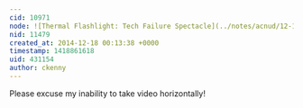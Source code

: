 ```yaml
---
cid: 10971
node: ![Thermal Flashlight: Tech Failure Spectacle](../notes/acnud/12-17-2014/thermal-flashlight-tech-failure-spectacle)
nid: 11479
created_at: 2014-12-18 00:13:38 +0000
timestamp: 1418861618
uid: 431154
author: ckenny
---
```


Please excuse my inability to take video horizontally! 